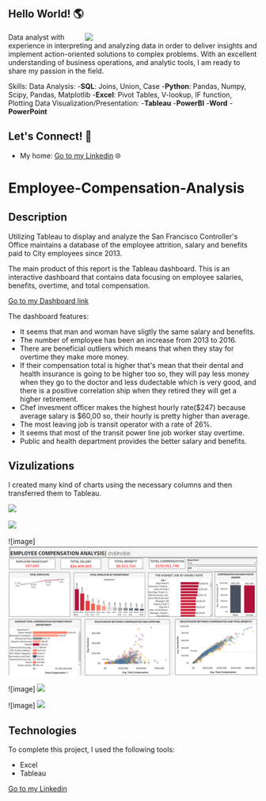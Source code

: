 ## Hello World! 🌎 

<a href="https://cdn.futura-sciences.com/sources/images/Big-Data.jpg"><img align="right" width="349" height="auto" src="https://cdn.futura-sciences.com/sources/images/Big-Data.jpg"></a>

Data analyst with experience in interpreting and analyzing data in order to deliver insights and implement action-oriented solutions to complex problems. With an excellent understanding of business operations, and analytic tools, I am ready to share my passion in the field.

Skills: 
Data Analysis: 
-**SQL**: Joins, Union, Case
-**Python**: Pandas, Numpy, Scipy, Pandas, Matplotlib
-**Excel**: Pivot Tables, V-lookup, IF function, Plotting 
Data Visualization/Presentation:
-**Tableau**
-**PowerBI**
-**Word**
-**PowerPoint**

## Let's Connect! 🤝

- My home: <a href="https://www.linkedin.com/in/tansu-ayaz-797bb313a/">Go to my Linkedin</a> 🌐


# Employee-Compensation-Analysis

## Description

Utilizing Tableau to display and analyze the San Francisco Controller's Office maintains a database of the employee attrition, salary and benefits paid to City employees since 2013.

The main product of this report is the Tableau dashboard. This is an interactive dashboard that contains data focusing on employee salaries, benefits, overtime, and total compensation.


 <a href="https://public.tableau.com/app/profile/tansu.ayaz/viz/EmployeeCompensationDashboard_16734660914110/Story1?publish=yes">Go to my Dashboard link</a>


The dashboard features:

- It seems that man and woman have sligtly the same salary and benefits.
- The number of employee has been an increase from 2013 to 2016. 
- There are beneficial outliers which means that when they stay for overtime they make more money. 
- If their compensation total is higher that's mean that their dental and health insurance is going to be higher too so, they will pay less money when they go to the doctor and less dudectable which is very good, and there is a positive correlation ship when they retired they will get a higher retirement.
- Chef invesment officer makes the highest hourly rate($247) because average salary is $60,00 so, their hourly is pretty higher than average.
- The most leaving job is transit operator with a rate of 26%.
- It seems that most of the transit power line job worker stay overtime.
- Public and health department provides the better salary and benefits.

## Vizulizations

I created many kind of charts using the necessary columns and then transferred them to Tableau.

<img src =
"https://www.totalrsolutions.com/wp-content/uploads/2016/01/Compensation-Dollarphotoclub_90295153-RS-72.jpg" width="350" height="auto" />


 <img src = "https://github.com/tansu-ayaz/Employee-Compensation-Analysis/blob/main/First.jpg" />


![image] <img src = "https://github.com/Tansuuuu/Employee-Compensation-Analysis/blob/main/Employee%20Compensation.jpg" />


![image] <img src = "https://github.com/tansu-ayaz/Employee-Compensation-Analysis/blob/main/second.jpg" />


![image] <img src = "https://github.com/tansu-ayaz/Employee-Compensation-Analysis/blob/main/third.jpg" />






## Technologies
To complete this project, I used the following tools:
- Excel
- Tableau


<a href="https://https://www.linkedin.com/in/tansu-ayaz/">Go to my Linkedin</a>
